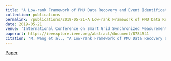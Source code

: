 ```yaml
---
title: "A Low-rank Framework of PMU Data Recovery and Event Identification"
collection: publications
permalink: /publications/2019-05-21-A Low-rank Framework of PMU Data Recovery and Event Identification  
date: 2019-05-21
venue: 'International Conference on Smart Grid Synchronized Measurements and Analytics (SGSMA)'  
paperurl: https://ieeexplore.ieee.org/abstract/document/8784541
citation: 'M. Wang et al., "A Low-rank Framework of PMU Data Recovery and Event Identification," 2019 International Conference on Smart Grid Synchronized Measurements and Analytics (SGSMA), College Station, TX, USA, 2019, pp. 1-9.'
---
```

[Paper](https://ieeexplore.ieee.org/abstract/document/8784541)
 
